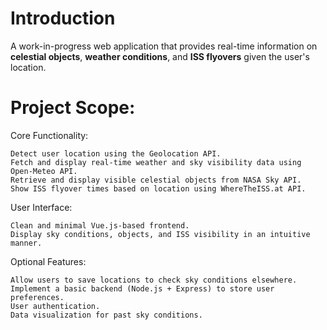 # **Introduction**
A work-in-progress web application that provides real-time information on **celestial objects**, **weather conditions**, and **ISS flyovers** given the user's location.

# **Project Scope:**

Core Functionality:

	Detect user location using the Geolocation API.
	Fetch and display real-time weather and sky visibility data using Open-Meteo API.
	Retrieve and display visible celestial objects from NASA Sky API.
	Show ISS flyover times based on location using WhereTheISS.at API.

User Interface:

	Clean and minimal Vue.js-based frontend.
	Display sky conditions, objects, and ISS visibility in an intuitive manner.

Optional Features:

	Allow users to save locations to check sky conditions elsewhere.
	Implement a basic backend (Node.js + Express) to store user preferences.
	User authentication.
	Data visualization for past sky conditions.
